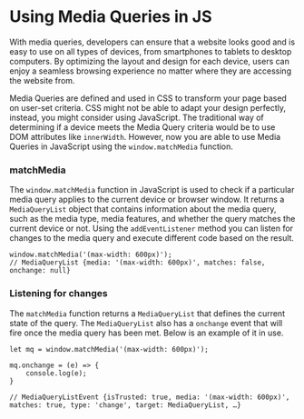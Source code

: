 # Using Media Queries in JS
With media queries, developers can ensure that a website looks good and is easy to use on all types of devices, from smartphones to tablets to desktop computers. By optimizing the layout and design for each device, users can enjoy a seamless browsing experience no matter where they are accessing the website from.

Media Queries are defined and used in CSS to transform your page based on user-set criteria. CSS might not be able to adapt your design perfectly, instead, you might consider using JavaScript. The traditional way of determining if a device meets the Media Query criteria would be to use DOM attributes like `innerWidth`. However, now you are able to use Media Queries in JavaScript using the `window.matchMedia` function.

### matchMedia
The `window.matchMedia` function in JavaScript is used to check if a particular media query applies to the current device or browser window. It returns a `MediaQueryList` object that contains information about the media query, such as the media type, media features, and whether the query matches the current device or not. Using the `addEventListener` method you can listen for changes to the media query and execute different code based on the result.

```
window.matchMedia('(max-width: 600px)');
// MediaQueryList {media: '(max-width: 600px)', matches: false, onchange: null}
```

### Listening for changes
The `matchMedia` function returns a `MediaQueryList` that defines the current state of the query. The `MediaQueryList` also has a `onchange` event that will fire once the media query has been met. Below is an example of it in use.

```
let mq = window.matchMedia('(max-width: 600px)');

mq.onchange = (e) => {
	console.log(e);
}

// MediaQueryListEvent {isTrusted: true, media: '(max-width: 600px)', matches: true, type: 'change', target: MediaQueryList, …}
```